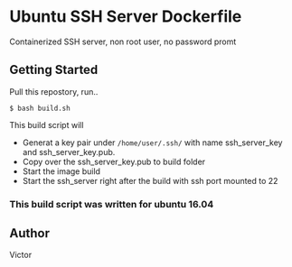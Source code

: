 # Ubuntu SSH Server Dockerfile
Containerized SSH server, non root user, no password promt
## Getting Started
Pull this repostory, run..
```
$ bash build.sh
```
This build script will 
* Generat a key pair under `/home/user/.ssh/` with name ssh_server_key and ssh_server_key.pub.
* Copy over the ssh_server_key.pub to build folder
* Start the image build
* Start the ssh_server right after the build with ssh port mounted to 22

### This build script was written for ubuntu 16.04
## Author
Victor
